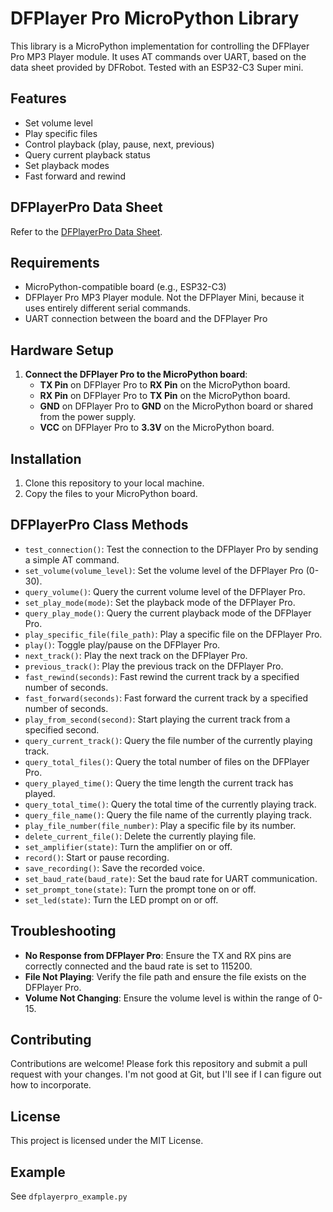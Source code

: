 # DFPlayer Pro MicroPython Library

This library is a MicroPython implementation for controlling the DFPlayer Pro MP3 Player module. It uses AT commands over UART, based on the data sheet provided by DFRobot. Tested with an ESP32-C3 Super mini.

## Features

- Set volume level
- Play specific files
- Control playback (play, pause, next, previous)
- Query current playback status
- Set playback modes
- Fast forward and rewind

## DFPlayerPro Data Sheet

Refer to the [DFPlayerPro Data Sheet](https://dfimg.dfrobot.com/nobody/wiki/a6ec053c2390018d801e2ed31f0c6329.pdf).

## Requirements

- MicroPython-compatible board (e.g., ESP32-C3)
- DFPlayer Pro MP3 Player module. Not the DFPlayer Mini, because it uses entirely different serial commands.
- UART connection between the board and the DFPlayer Pro

## Hardware Setup

1. **Connect the DFPlayer Pro to the MicroPython board**:
    - **TX Pin** on DFPlayer Pro to **RX Pin** on the MicroPython board.
    - **RX Pin** on DFPlayer Pro to **TX Pin** on the MicroPython board.
    - **GND** on DFPlayer Pro to **GND** on the MicroPython board or shared from the power supply.
    - **VCC** on DFPlayer Pro to **3.3V** on the MicroPython board.

## Installation

1. Clone this repository to your local machine.
2. Copy the files to your MicroPython board.

## DFPlayerPro Class Methods

- `test_connection()`: Test the connection to the DFPlayer Pro by sending a simple AT command.
- `set_volume(volume_level)`: Set the volume level of the DFPlayer Pro (0-30).
- `query_volume()`: Query the current volume level of the DFPlayer Pro.
- `set_play_mode(mode)`: Set the playback mode of the DFPlayer Pro.
- `query_play_mode()`: Query the current playback mode of the DFPlayer Pro.
- `play_specific_file(file_path)`: Play a specific file on the DFPlayer Pro.
- `play()`: Toggle play/pause on the DFPlayer Pro.
- `next_track()`: Play the next track on the DFPlayer Pro.
- `previous_track()`: Play the previous track on the DFPlayer Pro.
- `fast_rewind(seconds)`: Fast rewind the current track by a specified number of seconds.
- `fast_forward(seconds)`: Fast forward the current track by a specified number of seconds.
- `play_from_second(second)`: Start playing the current track from a specified second.
- `query_current_track()`: Query the file number of the currently playing track.
- `query_total_files()`: Query the total number of files on the DFPlayer Pro.
- `query_played_time()`: Query the time length the current track has played.
- `query_total_time()`: Query the total time of the currently playing track.
- `query_file_name()`: Query the file name of the currently playing track.
- `play_file_number(file_number)`: Play a specific file by its number.
- `delete_current_file()`: Delete the currently playing file.
- `set_amplifier(state)`: Turn the amplifier on or off.
- `record()`: Start or pause recording.
- `save_recording()`: Save the recorded voice.
- `set_baud_rate(baud_rate)`: Set the baud rate for UART communication.
- `set_prompt_tone(state)`: Turn the prompt tone on or off.
- `set_led(state)`: Turn the LED prompt on or off.

## Troubleshooting

- **No Response from DFPlayer Pro**: Ensure the TX and RX pins are correctly connected and the baud rate is set to 115200.
- **File Not Playing**: Verify the file path and ensure the file exists on the DFPlayer Pro.
- **Volume Not Changing**: Ensure the volume level is within the range of 0-15.

## Contributing

Contributions are welcome! Please fork this repository and submit a pull request with your changes. I'm not good at Git, but I'll see if I can figure out how to incorporate.

## License
This project is licensed under the MIT License.

## Example

See `dfplayerpro_example.py`